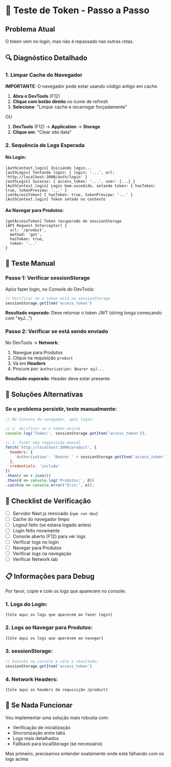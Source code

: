 # 🧪 Teste de Token - Passo a Passo

## Problema Atual

O token vem no login, mas não é repassado nas outras rotas.

## 🔍 Diagnóstico Detalhado

### 1. Limpar Cache do Navegador

**IMPORTANTE**: O navegador pode estar usando código antigo em cache.

1. **Abra o DevTools** (F12)
2. **Clique com botão direito** no ícone de refresh
3. **Selecione**: "Limpar cache e recarregar forçadamente"

OU

1. **DevTools** (F12) → **Application** → **Storage**
2. **Clique em**: "Clear site data"

### 2. Sequência de Logs Esperada

#### No Login:
```
[AuthContext.login] Iniciando login...
[authLogin] Tentando login: { login: '...', url: 'http://localhost:3000/auth/login' }
[authLogin] Sucesso: { access_token: '...', user: {...} }
[AuthContext.login] Login bem-sucedido, setando token: { hasToken: true, tokenPreview: '...' }
[setAccessToken] { hasToken: true, tokenPreview: '...' }
[AuthContext.login] Token setado no contexto
```

#### Ao Navegar para Produtos:
```
[getAccessToken] Token recuperado do sessionStorage
[API Request Interceptor] {
  url: '/product',
  method: 'get',
  hasToken: true,
  token: '...'
}
```

## 🧪 Teste Manual

### Passo 1: Verificar sessionStorage

Após fazer login, no Console do DevTools:

```javascript
// Verificar se o token está no sessionStorage
sessionStorage.getItem('access_token')
```

**Resultado esperado**: Deve retornar o token JWT (string longa começando com "eyJ...")

### Passo 2: Verificar se está sendo enviado

No DevTools → **Network**:

1. Navegue para Produtos
2. Clique na requisição `product`
3. Vá em **Headers**
4. Procure por: `Authorization: Bearer eyJ...`

**Resultado esperado**: Header deve estar presente

## 🔧 Soluções Alternativas

### Se o problema persistir, teste manualmente:

```javascript
// No Console do navegador, após login:

// 1. Verificar se o token existe
console.log('Token:', sessionStorage.getItem('access_token'));

// 2. Fazer uma requisição manual
fetch('http://localhost:3000/product', {
  headers: {
    'Authorization': 'Bearer ' + sessionStorage.getItem('access_token')
  },
  credentials: 'include'
})
.then(r => r.json())
.then(d => console.log('Produtos:', d))
.catch(e => console.error('Erro:', e));
```

## 🎯 Checklist de Verificação

- [ ] Servidor Next.js reiniciado (`npm run dev`)
- [ ] Cache do navegador limpo
- [ ] Logout feito (se estava logado antes)
- [ ] Login feito novamente
- [ ] Console aberto (F12) para ver logs
- [ ] Verificar logs no login
- [ ] Navegar para Produtos
- [ ] Verificar logs na navegação
- [ ] Verificar Network tab

## 📋 Informações para Debug

Por favor, copie e cole os logs que aparecem no console:

### 1. Logs do Login:
```
[Cole aqui os logs que aparecem ao fazer login]
```

### 2. Logs ao Navegar para Produtos:
```
[Cole aqui os logs que aparecem ao navegar]
```

### 3. sessionStorage:
```javascript
// Execute no console e cole o resultado:
sessionStorage.getItem('access_token')
```

### 4. Network Headers:
```
[Cole aqui os headers da requisição /product]
```

## 🚨 Se Nada Funcionar

Vou implementar uma solução mais robusta com:
- Verificação de inicialização
- Sincronização entre tabs
- Logs mais detalhados
- Fallback para localStorage (se necessário)

Mas primeiro, precisamos entender exatamente onde está falhando com os logs acima.
